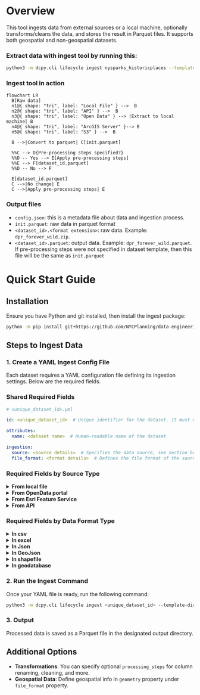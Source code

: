 # Overview
This tool ingests data from external sources or a local machine, optionally transforms/cleans the data, and stores the result in Parquet files. It supports both geospatial and non-geospatial datasets.


### Extract data with ingest tool by running this:
```bash
python3 -m dcpy.cli lifecycle ingest nysparks_historicplaces --template-dir ./templates
```

### Ingest tool in action
```mermaid
flowchart LR
  B[Raw data]
  n1@{ shape: "tri", label: "Local File" } -->  B
  n2@{ shape: "tri", label: "API" } -->  B
  n3@{ shape: "tri", label: "Open Data" } --> |Extract to local machine| B
  n4@{ shape: "tri", label: "ArcGIS Server" }--> B
  n5@{ shape: "tri", label: "S3" } -->  B
  
  B -->|Convert to parquet| C[init.parquet]

  %%C --> D{Pre-processing steps specified?}
  %%D -- Yes --> E[Apply pre-processing steps]
  %%E --> F[dataset_id.parquet]
  %%D -- No --> F

  E[dataset_id.parquet]
  C -->|No change| E
  C -->|Apply pre-processing steps| E
```

### Output files
- `config.json`: this is a metadata file about data and ingestion process. 
- `init.parquet`: raw data in parquet format
- `<dataset_id>.<format extension>`: raw data. Example: `dpr_forever_wild.zip`.
- `<dataset_id>.parquet`: output data. Example: `dpr_forever_wild.parquet`. If pre-processing steps were not specified in dataset template, then this file will be the same as `init.parquet`


# Quick Start Guide

## Installation
Ensure you have Python and git installed, then install the ingest package:

```bash
python -m pip install git+https://github.com/NYCPlanning/data-engineering@main
```

## Steps to Ingest Data
### 1. Create a YAML Ingest Config File
Each dataset requires a YAML configuration file defining its ingestion settings. Below are the required fields.

### **Shared Required Fields**
```yaml
# <unique_dataset_id>.yml

id: <unique_dataset_id>  # Unique identifier for the dataset. It must match with its config filename like <unique_dataset_id>.yml

attributes:
  name: <dataset name>  # Human-readable name of the dataset

ingestion:
  source: <source details>  # Specifies the data source, see section below
  file_format: <format details>  # Defines the file format of the source data, seen section below
```

### **Required Fields by Source Type**

<details>
<summary><strong>From local file</strong></summary>

This option assumes that you already have dataset of interest on your local machine. 

```yaml
source:
  type: local_file
  path: <path to local file>
```

Example: 
```yaml
source:
  type: local_file
  path: path/to/my/dataset.csv
```

</details>

<details>
<summary><strong>From OpenData portal</strong></summary>

Pull data from OpenData. To find `org` and `uid` values for a given dataset, refer to OpenData portal dataset's url. Though source `format` is specified, the `file_format` section is still required. 

```yaml
source:
  type: socrata
  org: <organization>  # Allowed values are: `nyc`, `nys`, and `nys_health`
  uid: <dataset identifier>  # Dataset identifier
  format: <file format>  # Data format of the source file. Allowed values are: `csv`, `geojson`, and `shapefile`
```

Examples:

```yaml
# DPR Parks roperties: https://data.cityofnewyork.us/Recreation/Parks-Properties/enfh-gkve
source:
  type: socrata
  org: nyc
  uid: enfh-gkve
  format: geojson
```

```yaml
# Solid Waste Management Facilities: https://data.ny.gov/Energy-Environment/Solid-Waste-Management-Facilities/2fni-raj8
source:
  type: socrata
  org: nys
  uid: 2fni-raj8
  format: csv
```

</details>


<details>
<summary><strong>From Esri Feature Service</strong></summary>

```yaml
source:
  type: esri
  server: <server name>  # Allowed values are: `nys_clearinghouse`, `nys_parks`, `nps`, `dcp`, and `nyc_maphub`
  dataset: <dataset name>  # Name of the Esri dataset
  layer_id: <layer_id>  # ID of the layer (only specified if the dataset has multiple layers)
```

Example: 

```yaml
#  National Register of Historic Places: https://services.arcgis.com/1xFZPtKn1wKC6POA/ArcGIS/rest/services/National_Register_Building_Listings/FeatureServer
source:
  type: esri
  server: nys_parks
  dataset: National_Register_Building_Listings
  layer_id: 13
```

</details>


<details>
<summary><strong>From API</strong></summary>
Pull data from an API. Currently available for datasets in `csv` and `json` file formats. Though source `format` is specified, the `file_format` section is still required. 

```yaml
source:
  type: api
  endpoint: <api endpoint> 
  format: <file format>  # Must be `csv` or `json` 
```

Example:

```yaml
# NY Public Libraries: https://www.nypl.org/locations
source:
  type: api
  endpoint: https://refinery.nypl.org/api/nypl/locations/v1.0/locations
  format: json
```

</details>


### **Required Fields by Data Format Type**

<details>
<summary><strong>In csv</strong></summary>

```yaml
file_format:
  type: csv
  geometry: <geometry details>  # Only required if dataset is geospatial (see section below). Otherwise can be ommitted 
```

Examples:

```yaml
# Non-geospatial dataset
file_format:
  type: csv
```

```yaml
# Non-geospatial dataset with some optional attributes
file_format:
  type: csv
    encoding: utf-8
    delimiter: "|"
    column_names: ["Column 1", "Column 2"]	 # When data doesn't have headers, add new ones 
```

```yaml
# Geospatial dataset with geometry stored in "Longitude" and "Latitude" columns
file_format:
  type: csv
  geometry:
    geom_column:
      x: Longitude
      y: Latitude
    crs: EPSG:4326
```

```yaml
# Geospatial dataset with geometry in "GEOM" column
file_format:
  type: csv
  geometry:
    geom_column: GEOM
    crs: EPSG:2263
    format: wkb
```

</details>

<details>
<summary><strong>In excel</strong></summary>

```yaml
file_format:
  type: xlsx  # The value can also be `excel`
  sheet_name: <excel sheet name or number>
  geometry: <geometry details>  # Only required if dataset is geospatial (see section below). Otherwise can be ommitted 
```

Examples:

```yaml
# Non-geospatial dataset
file_format:
  type: xlsx
  sheet_name: Sheet_1
```

```yaml
# Geospatial dataset with geometry in "wkb_geometry" column
file_format:
  type: xlsx
  sheet_name: Sheet_1
  geometry:
    geom_column: wkb_geometry
    crs: EPSG:2263
```

</details>

<details>
<summary><strong>In Json</strong></summary>

```yaml
file_format:
  type: json
  json_read_fn: <json_read_fn>  # Allowed values: `normalize`, `read_json`. These are pandas functions to read in a json file -- refer to pandas docs for more details
  geometry: <geometry details>  # Only required if dataset is geospatial (see section below). Otherwise can be ommitted 
```

Examples:

```yaml
# Non-geospatial dataset of Brooklyn Libraries: https://www.bklynlibrary.org/locations
file_format:
  type: json
  json_read_fn: normalize
  json_read_kwargs: { "record_path": [ "locations" ] }
```

```yaml
# Geospatial dataset with geometry stored in "Longitude" and "Latitude" columns
file_format:
  type: json
  json_read_fn: normalize
  json_read_kwargs:
    {
      "record_path": ["Locations", "Location"],
      "meta": ["TrackerID", "FMSID", "Title", "TotalFunding"],
    }
  geometry:
    crs: EPSG:4326
    geom_column:
      x: Longitude
      y: Latitude
```

</details>

<details>
<summary><strong>In GeoJson</strong></summary>
Note, crs is not an attribute for geojson format. Geojson has a specification of "EPSG:4326"

```yaml
file_format:
  type: geojson
```

Example:

```yaml
file_format:
  type: geojson
```

</details>

<details>
<summary><strong>In shapefile</strong></summary>

```yaml
file_format:
  type: shapefile
  crs: <crs>  # Coordinate Reference System. Ex: `EPSG:4326`
```

Example:

```yaml
file_format:
  type: shapefile
  crs: EPSG:2263
```

</details>

<details>
<summary><strong>In geodatabase</strong></summary>

```yaml
file_format:
  type: geodatabase
  crs: <crs>  # Coordinate Reference System. Ex: `EPSG:4326`
  layer: <layer name>  # Only required if the file contains multiple layers. Otherwise can be ommitted 
```

Examples:

```yaml
# Geodatabase file with one layer
file_format:
  type: geodatabase
  crs: EPSG:2263
```

```yaml
# Geodatabase file with multiple layers. Pick `lion` layer
file_format:
  type: geodatabase
  layer: lion
  crs: EPSG:2263
```


</details>


### 2. Run the Ingest Command
Once your YAML file is ready, run the following command:

```bash
python3 -m dcpy.cli lifecycle ingest <unique_dataset_id> --template-dir <directory path>
```

### 3. Output
Processed data is saved as a Parquet file in the designated output directory.

## Additional Options
- **Transformations**: You can specify optional `processing_steps` for column renaming, cleaning, and more.
- **Geospatial Data**: Define geospatial info in `geometry` property under `file_format` property.


